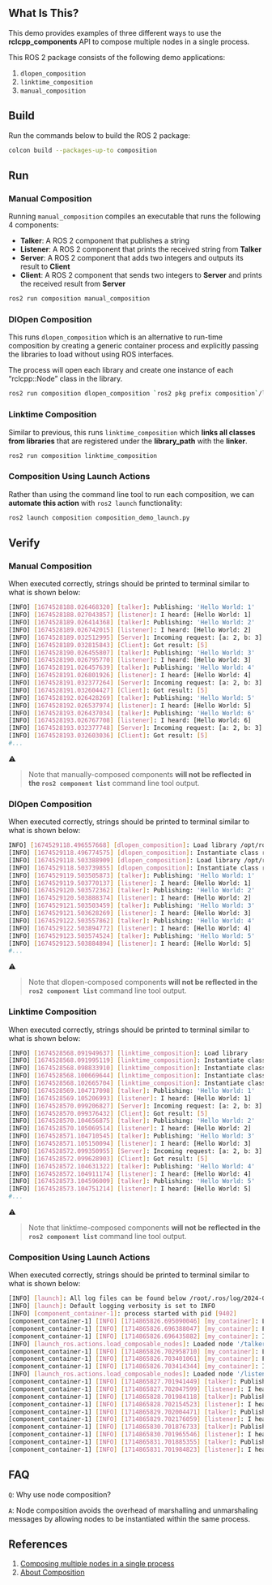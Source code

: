## What Is This?

This demo provides examples of three different ways to use the **rclcpp_components** API to compose multiple nodes in a single process.

This ROS 2 package consists of the following demo applications:

1. `dlopen_composition`
2. `linktime_composition`
3. `manual_composition`

## Build

Run the commands below to build the ROS 2 package:

```bash
colcon build --packages-up-to composition
```

## Run

### Manual Composition

Running `manual_composition` compiles an executable that runs the following 4 components:

- **Talker**: A ROS 2 component that publishes a string
- **Listener**: A ROS 2 component that prints the received string from **Talker**
- **Server**: A ROS 2 component that adds two integers and outputs its result to **Client**
- **Client**: A ROS 2 component that sends two integers to **Server** and prints the received result from **Server**

```bash
ros2 run composition manual_composition
```

### DlOpen Composition

This runs `dlopen_composition` which is an alternative to run-time composition by creating a generic container process and explicitly passing the libraries to load without using ROS interfaces.

The process will open each library and create one instance of each “rclcpp::Node” class in the library.

```bash
ros2 run composition dlopen_composition `ros2 pkg prefix composition`/lib/libtalker_component.so `ros2 pkg prefix composition`/lib/liblistener_component.so
```

### Linktime Composition

Similar to previous, this runs `linktime_composition` which **links all classes from libraries** that are registered under the **library_path** with the **linker**.

```bash
ros2 run composition linktime_composition
```

### Composition Using Launch Actions

Rather than using the command line tool to run each composition, we can **automate this action** with `ros2 launch` functionality:

```bash
ros2 launch composition composition_demo_launch.py
```

## Verify

### Manual Composition

When executed correctly, strings should be printed to terminal similar to what is shown below:

```bash
[INFO] [1674528188.026468320] [talker]: Publishing: 'Hello World: 1'
[INFO] [1674528188.027043857] [listener]: I heard: [Hello World: 1]
[INFO] [1674528189.026414368] [talker]: Publishing: 'Hello World: 2'
[INFO] [1674528189.026742015] [listener]: I heard: [Hello World: 2]
[INFO] [1674528189.032512995] [Server]: Incoming request: [a: 2, b: 3]
[INFO] [1674528189.032815843] [Client]: Got result: [5]
[INFO] [1674528190.026455807] [talker]: Publishing: 'Hello World: 3'
[INFO] [1674528190.026795770] [listener]: I heard: [Hello World: 3]
[INFO] [1674528191.026457639] [talker]: Publishing: 'Hello World: 4'
[INFO] [1674528191.026801926] [listener]: I heard: [Hello World: 4]
[INFO] [1674528191.032377264] [Server]: Incoming request: [a: 2, b: 3]
[INFO] [1674528191.032604427] [Client]: Got result: [5]
[INFO] [1674528192.026428269] [talker]: Publishing: 'Hello World: 5'
[INFO] [1674528192.026537974] [listener]: I heard: [Hello World: 5]
[INFO] [1674528193.026437034] [talker]: Publishing: 'Hello World: 6'
[INFO] [1674528193.026767708] [listener]: I heard: [Hello World: 6]
[INFO] [1674528193.032377748] [Server]: Incoming request: [a: 2, b: 3]
[INFO] [1674528193.032603036] [Client]: Got result: [5]
#...
```

:warning:
> Note that manually-composed components **will not be reflected in the `ros2 component list`** command line tool output.

### DlOpen Composition

When executed correctly, strings should be printed to terminal similar to what is shown below:

```bash
INFO] [1674529118.496557668] [dlopen_composition]: Load library /opt/ros/rolling/lib/libtalker_component.so
[INFO] [1674529118.496774575] [dlopen_composition]: Instantiate class rclcpp_components::NodeFactoryTemplate<composition::Talker>
[INFO] [1674529118.503388909] [dlopen_composition]: Load library /opt/ros/rolling/lib/liblistener_component.so
[INFO] [1674529118.503739855] [dlopen_composition]: Instantiate class rclcpp_components::NodeFactoryTemplate<composition::Listener>
[INFO] [1674529119.503505873] [talker]: Publishing: 'Hello World: 1'
[INFO] [1674529119.503770137] [listener]: I heard: [Hello World: 1]
[INFO] [1674529120.503572362] [talker]: Publishing: 'Hello World: 2'
[INFO] [1674529120.503888374] [listener]: I heard: [Hello World: 2]
[INFO] [1674529121.503503459] [talker]: Publishing: 'Hello World: 3'
[INFO] [1674529121.503628269] [listener]: I heard: [Hello World: 3]
[INFO] [1674529122.503557862] [talker]: Publishing: 'Hello World: 4'
[INFO] [1674529122.503894772] [listener]: I heard: [Hello World: 4]
[INFO] [1674529123.503574524] [talker]: Publishing: 'Hello World: 5'
[INFO] [1674529123.503884894] [listener]: I heard: [Hello World: 5]
#...
```

:warning:
> Note that dlopen-composed components **will not be reflected in the `ros2 component list`** command line tool output.


### Linktime Composition

When executed correctly, strings should be printed to terminal similar to what is shown below:

```bash
[INFO] [1674528568.091949637] [linktime_composition]: Load library
[INFO] [1674528568.091995119] [linktime_composition]: Instantiate class rclcpp_components::NodeFactoryTemplate<composition::Client>
[INFO] [1674528568.098833910] [linktime_composition]: Instantiate class rclcpp_components::NodeFactoryTemplate<composition::Listener>
[INFO] [1674528568.100669644] [linktime_composition]: Instantiate class rclcpp_components::NodeFactoryTemplate<composition::Server>
[INFO] [1674528568.102665704] [linktime_composition]: Instantiate class rclcpp_components::NodeFactoryTemplate<composition::Talker>
[INFO] [1674528569.104717098] [talker]: Publishing: 'Hello World: 1'
[INFO] [1674528569.105206993] [listener]: I heard: [Hello World: 1]
[INFO] [1674528570.099206827] [Server]: Incoming request: [a: 2, b: 3]
[INFO] [1674528570.099376432] [Client]: Got result: [5]
[INFO] [1674528570.104656875] [talker]: Publishing: 'Hello World: 2'
[INFO] [1674528570.105069514] [listener]: I heard: [Hello World: 2]
[INFO] [1674528571.104710545] [talker]: Publishing: 'Hello World: 3'
[INFO] [1674528571.105150094] [listener]: I heard: [Hello World: 3]
[INFO] [1674528572.099350955] [Server]: Incoming request: [a: 2, b: 3]
[INFO] [1674528572.099628903] [Client]: Got result: [5]
[INFO] [1674528572.104631322] [talker]: Publishing: 'Hello World: 4'
[INFO] [1674528572.104911174] [listener]: I heard: [Hello World: 4]
[INFO] [1674528573.104596009] [talker]: Publishing: 'Hello World: 5'
[INFO] [1674528573.104751214] [listener]: I heard: [Hello World: 5]
#...
```

:warning:
> Note that linktime-composed components **will not be reflected in the `ros2 component list`** command line tool output.

### Composition Using Launch Actions

When executed correctly, strings should be printed to terminal similar to what is shown below:

```bash
[INFO] [launch]: All log files can be found below /root/.ros/log/2024-05-04-23-37-06-363020-d8ff93e471d7-9387
[INFO] [launch]: Default logging verbosity is set to INFO
[INFO] [component_container-1]: process started with pid [9402]
[component_container-1] [INFO] [1714865826.695090046] [my_container]: Load Library: /opt/ros/jazzy/lib/libtalker_component.so
[component_container-1] [INFO] [1714865826.696388047] [my_container]: Found class: rclcpp_components::NodeFactoryTemplate<composition::Talker>
[component_container-1] [INFO] [1714865826.696435882] [my_container]: Instantiate class: rclcpp_components::NodeFactoryTemplate<composition::Talker>
[INFO] [launch_ros.actions.load_composable_nodes]: Loaded node '/talker' in container '/my_container'
[component_container-1] [INFO] [1714865826.702958710] [my_container]: Load Library: /opt/ros/jazzy/lib/liblistener_component.so
[component_container-1] [INFO] [1714865826.703401061] [my_container]: Found class: rclcpp_components::NodeFactoryTemplate<composition::Listener>
[component_container-1] [INFO] [1714865826.703414344] [my_container]: Instantiate class: rclcpp_components::NodeFactoryTemplate<composition::Listener>
[INFO] [launch_ros.actions.load_composable_nodes]: Loaded node '/listener' in container '/my_container'
[component_container-1] [INFO] [1714865827.701941449] [talker]: Publishing: 'Hello World: 1'
[component_container-1] [INFO] [1714865827.702047599] [listener]: I heard: [Hello World: 1]
[component_container-1] [INFO] [1714865828.701984118] [talker]: Publishing: 'Hello World: 2'
[component_container-1] [INFO] [1714865828.702154523] [listener]: I heard: [Hello World: 2]
[component_container-1] [INFO] [1714865829.702004471] [talker]: Publishing: 'Hello World: 3'
[component_container-1] [INFO] [1714865829.702176059] [listener]: I heard: [Hello World: 3]
[component_container-1] [INFO] [1714865830.701876733] [talker]: Publishing: 'Hello World: 4'
[component_container-1] [INFO] [1714865830.701965546] [listener]: I heard: [Hello World: 4]
[component_container-1] [INFO] [1714865831.701885355] [talker]: Publishing: 'Hello World: 5'
[component_container-1] [INFO] [1714865831.701984823] [listener]: I heard: [Hello World: 5]
```

## FAQ

`Q`: Why use node composition?

`A`: Node composition avoids the overhead of marshalling and unmarshaling messages by allowing nodes to be instantiated within the same process.

## References

1. [Composing multiple nodes in a single process](https://docs.ros.org/en/rolling/Tutorials/Intermediate/Composition.html)
2. [About Composition](https://docs.ros.org/en/rolling/Concepts/About-Composition.html#about-composition)
